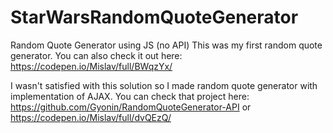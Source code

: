 # StarWarsRandomQuoteGenerator
Random Quote Generator using JS (no API)
This was my first random quote generator. You can also check it out here: https://codepen.io/Mislav/full/BWqzYx/

I wasn't satisfied with this solution so I made random quote generator with implementation of AJAX. You can check that project here: https://github.com/Gyonin/RandomQuoteGenerator-API or https://codepen.io/Mislav/full/dvQEzQ/
